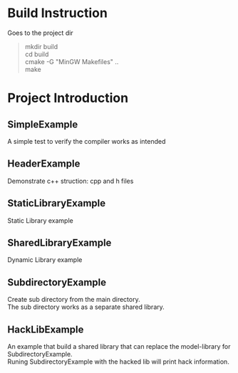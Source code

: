 
# Build Instruction
Goes to the project dir  
> mkdir build  
> cd build  
> cmake -G "MinGW Makefiles" ..  
> make  
  
# Project Introduction
## SimpleExample
A simple test to verify the compiler works as intended

## HeaderExample
Demonstrate c++ struction: cpp and h files  


## StaticLibraryExample
Static Library example


## SharedLibraryExample
Dynamic Library example


## SubdirectoryExample
Create sub directory from the main directory.  
The sub directory works as a separate shared library.  

## HackLibExample  
An example that build a shared library that can replace the model-library for SubdirectoryExample.  
Runing SubdirectoryExample with the hacked lib will print hack information.  




